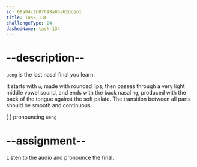 ```yaml
---
id: 68a04c2b07698a86a62dceb1
title: Task 134
challengeType: 24
dashedName: task-134
---
```


<!--SPEAKING-->

<!-- (Audio) A: ueng, gueng, kueng, hueng -->

# --description--

`ueng` is the last nasal final you learn.

It starts with `u`, made with rounded lips, then passes through a very light middle vowel sound, and ends with the back nasal `ng`, produced with the back of the tongue against the soft palate. The transition between all parts should be smooth and continuous.

[ ] pronouncing `ueng`

# --assignment--

Listen to the audio and pronounce the final.
